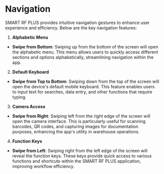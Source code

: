# Navigation

SMART RF PLUS provides intuitive navigation gestures to enhance user experience and efficiency. Below are the key navigation features:

1. **Alphabetic Menu**

- **Swipe from Bottom**: Swiping up from the bottom of the screen will open the alphabetic menu. This menu allows users to quickly access different sections and options alphabetically, streamlining navigation within the app.

2. **Default Keyboard**

- **Swipe from Top to Bottom**: Swiping down from the top of the screen will open the device's default mobile keyboard. This feature enables users to input text for searches, data entry, and other functions that require typing.

3. **Camera Access**

- **Swipe from Right**: Swiping left from the right edge of the screen will open the camera interface. This is particularly useful for scanning barcodes, QR codes, and capturing images for documentation purposes, enhancing the app's utility in warehouse operations.

4. **Function Keys**

- **Swipe from Left**: Swiping right from the left edge of the screen will reveal the function keys. These keys provide quick access to various functions and shortcuts within the SMART RF PLUS application, improving workflow efficiency.
